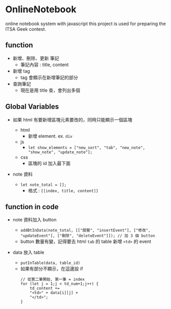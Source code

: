 # OnlineNotebook
online notebook system with javascript
this project is used for preparing the ITSA Geek contest.

## function
- 新增、刪除、更新 筆記
  - 筆記內容 : title, content
- 新增 tag
  - tag 會顯示在新增筆記的部分
- 查詢筆記
  - 現在是用 title 查，會列出多個

## Global Variables
- 如果 html 有要新增區塊元素要改的，同時只能顯示一個區塊
  - html
    - 新增 element. ex. `div`
  - js 
    - `let show_elements = ["new_sort", "tab", "new_note", "show_note", "update_note"];`
  - css
    - 區塊的 id 加入最下面
   
- note 資料
  - `let note_total = [];`
    -  格式 :  `[[index, title, content]]`

## function in code

- note 資料加入 button
  - `addBtInData(note_total, [["閱覽", "insertEvent"], ["修改", "updateEvent"], ["刪除", "deleteEvent"]]); // 加 3 個 button`
  - button 數量有變，記得要去 html `tab` 的 table 新增 `<td>` 的 event
   
- data 放入 table  
  - `putInTable(data, table_id)`
  - 如果有部分不顯示，在這邊設 if
    ```
    // 從第二筆開始, 第一筆 = index
    for (let j = 1;j < td_num+1;j++) {
        td_content += 
        "<td>" + data[i][j] +
        "</td>";
    }
    ```
